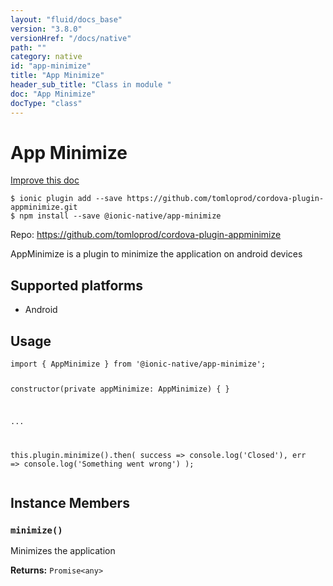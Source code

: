 ```yaml
---
layout: "fluid/docs_base"
version: "3.8.0"
versionHref: "/docs/native"
path: ""
category: native
id: "app-minimize"
title: "App Minimize"
header_sub_title: "Class in module "
doc: "App Minimize"
docType: "class"
---
```


<h1 class="api-title">App Minimize</h1>

<a class="improve-v2-docs" href="http://github.com/driftyco/ionic-native/edit/master/src/@ionic-native/plugins/app-minimize/index.ts#L1">
  Improve this doc
</a>






<pre><code class="nohighlight">$ ionic plugin add --save https://github.com/tomloprod/cordova-plugin-appminimize.git
$ npm install --save @ionic-native/app-minimize
</code></pre>
<p>Repo:
  <a href="https://github.com/tomloprod/cordova-plugin-appminimize">
    https://github.com/tomloprod/cordova-plugin-appminimize
  </a>
</p>


<p>AppMinimize is a plugin to minimize the application on android devices</p>




<h2>Supported platforms</h2>
<ul>
  <li>Android</li>
</ul>






<h2>Usage</h2>
<pre><code class="lang-typescript">import { AppMinimize } from &#39;@ionic-native/app-minimize&#39;;


constructor(private appMinimize: AppMinimize) { }

...

this.plugin.minimize().then(
  success =&gt; console.log(&#39;Closed&#39;),
  err =&gt; console.log(&#39;Something went wrong&#39;)
);
</code></pre>








<h2>Instance Members</h2>
<h3><a class="anchor" name="minimize" href="#minimize"></a><code>minimize()</code></h3>


Minimizes the application


<div class="return-value" markdown="1">
  <i class="icon ion-arrow-return-left"></i>
  <b>Returns:</b> <code>Promise&lt;any&gt;</code> 
</div>





